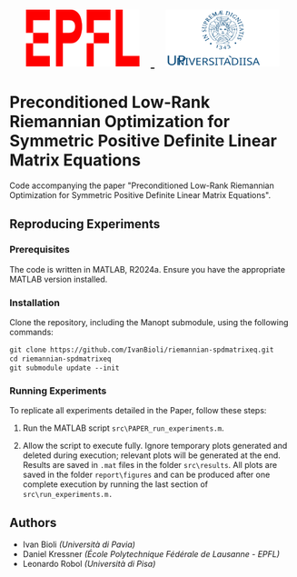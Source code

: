 <h1 align="center">
  <a href="https://github.com/IvanBioli/bioli_masters_thesis">
    <img src="report/configs/EPFL_Logo_184X53.svg" alt="EPFL Logo" width="200" height="100" hspace="20">
    <img src="report/configs/Logo_UNIPI.svg" alt="UniPi Logo" width="200" height="100" hspace="20">
  </a>
</h1>


# Preconditioned Low-Rank Riemannian Optimization for Symmetric Positive Definite Linear Matrix Equations
Code accompanying the paper "Preconditioned Low-Rank Riemannian Optimization for Symmetric Positive Definite Linear Matrix Equations".

## Reproducing Experiments

### Prerequisites

The code is written in MATLAB, R2024a. Ensure you have the appropriate MATLAB version installed.

### Installation

Clone the repository, including the Manopt submodule, using the following commands:
```
git clone https://github.com/IvanBioli/riemannian-spdmatrixeq.git
cd riemannian-spdmatrixeq
git submodule update --init 
```

### Running Experiments

To replicate all experiments detailed in the Paper, follow these steps:

1. Run the MATLAB script `src\PAPER_run_experiments.m`.

2. Allow the script to execute fully. Ignore temporary plots generated and deleted during execution; relevant plots will be generated at the end. Results are saved in `.mat` files in the folder `src\results`. All plots are saved in the folder `report\figures` and can be produced after one complete execution by running the last section of `src\run_experiments.m.`

## Authors
- Ivan Bioli *(Università di Pavia)*
- Daniel Kressner *(École Polytechnique Fédérale de Lausanne - EPFL)*
- Leonardo Robol *(Università di Pisa)*
